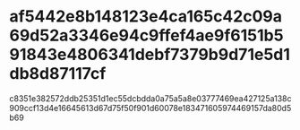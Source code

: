# af5442e8b148123e4ca165c42c09a69d52a3346e94c9ffef4ae9f6151b591843e4806341debf7379b9d71e5d1db8d87117cf
c8351e382572ddb25351d1ec55dcbdda0a75a5a8e03777469ea427125a138c909ccf13d4e16645613d67d75f50f901d60078e183471605974469157da80d5b69
